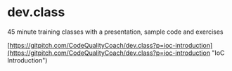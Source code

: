 # dev.class
45 minute training classes with a presentation, sample code and exercises

[https://gitpitch.com/CodeQualityCoach/dev.class?p=ioc-introduction](https://gitpitch.com/CodeQualityCoach/dev.class?p=ioc-introduction "IoC Introduction")
